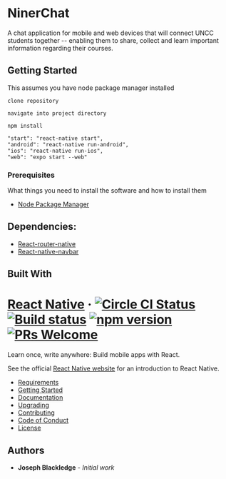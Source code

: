 # NinerChat

A chat application for mobile and web devices that will connect UNCC students together -- enabling them to share, collect and learn important information regarding their courses.

## Getting Started

This assumes you have node package manager installed

```
clone repository
```

```
navigate into project directory
```

```
npm install
```

```
"start": "react-native start",
"android": "react-native run-android",
"ios": "react-native run-ios",
"web": "expo start --web"
```

### Prerequisites

What things you need to install the software and how to install them

- [Node Package Manager](https://nodejs.org/en/)

## Dependencies:

- [React-router-native](https://reacttraining.com/react-router/native/guides/quick-start)
- [React-native-navbar](https://github.com/react-native-community/react-native-navbar)

## Built With

# [React Native](https://facebook.github.io/react-native/) &middot; [![Circle CI Status](https://circleci.com/gh/facebook/react-native.svg?style=shield)](https://circleci.com/gh/facebook/react-native) [![Build status](https://ci.appveyor.com/api/projects/status/g8d58ipi3auqdtrk/branch/master?svg=true)](https://ci.appveyor.com/project/facebook/react-native/branch/master) [![npm version](https://badge.fury.io/js/react-native.svg)](https://badge.fury.io/js/react-native) [![PRs Welcome](https://img.shields.io/badge/PRs-welcome-brightgreen.svg)](CONTRIBUTING.md#pull-requests)

Learn once, write anywhere: Build mobile apps with React.

See the official [React Native website](https://facebook.github.io/react-native/) for an introduction to React Native.

- [Requirements](#requirements)
- [Getting Started](#building-your-first-react-native-app)
- [Documentation](#full-documentation)
- [Upgrading](https://facebook.github.io/react-native/docs/upgrading)
- [Contributing](#join-the-react-native-community)
- [Code of Conduct](./CODE_OF_CONDUCT.md)
- [License](#license)

## Authors

- **Joseph Blackledge** - _Initial work_
